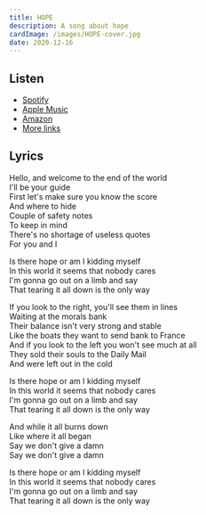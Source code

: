 ```yaml
---
title: HOPE
description: A song about hope
cardImage: /images/HOPE-cover.jpg
date: 2020-12-16
---
```


## Listen

* [Spotify][spotify]
* [Apple Music][apple]
* [Amazon][amazon]
* [More links][alllinks]

## Lyrics

Hello, and welcome to the end of the world\
I'll be your guide\
First let's make sure you know the score\
And where to hide\
Couple of safety notes\
To keep in mind\
There's no shortage of useless quotes\
For you and I

Is there hope or am I kidding myself\
In this world it seems that nobody cares\
I'm gonna go out on a limb and say\
That tearing it all down is the only way

If you look to the right, you'll see them in lines\
Waiting at the morals bank\
Their balance isn't very strong and stable\
Like the boats they want to send bank to France\
And if you look to the left you won't see much at all\
They sold their souls to the Daily Mail\
And were left out in the cold

Is there hope or am I kidding myself\
In this world it seems that nobody cares\
I'm gonna go out on a limb and say\
That tearing it all down is the only way

And while it all burns down\
Like where it all began\
Say we don't give a damn\
Say we don't give a damn

Is there hope or am I kidding myself\
In this world it seems that nobody cares\
I'm gonna go out on a limb and say\
That tearing it all down is the only way

[amazon]: http://www.amazon.com/gp/product/B08QV8YVW1
[apple]: https://music.apple.com/us/album/hope-single/1545287642?uo=4
[spotify]: https://open.spotify.com/album/7e4B8nmatcR3qtbc0ybpeJ
[alllinks]: https://distrokid.com/hyperfollow/filipwieland/hope